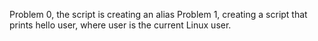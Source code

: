 Problem 0, the script is creating an alias
Problem 1, creating a script that prints hello user, where user is the current Linux user.